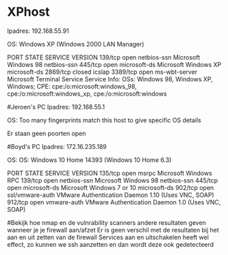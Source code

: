 # XPhost
Ipadres: 192.168.55.91

OS: Windows XP (Windows 2000 LAN Manager)

PORT     STATE  SERVICE       VERSION
139/tcp  open   netbios-ssn   Microsoft Windows 98 netbios-ssn
445/tcp  open   microsoft-ds  Microsoft Windows XP microsoft-ds
2869/tcp closed icslap
3389/tcp open   ms-wbt-server Microsoft Terminal Service
Service Info: OSs: Windows 98, Windows XP, Windows; CPE: cpe:/o:microsoft:windows_98, cpe:/o:microsoft:windows_xp, cpe:/o:microsoft:windows

#Jeroen's PC
Ipadres: 192.168.55.1

OS: Too many fingerprints match this host to give specific OS details

Er staan geen poorten open

#Boyd's PC
Ipadres: 172.16.235.189

OS: OS: Windows 10 Home 14393 (Windows 10 Home 6.3)

PORT    STATE SERVICE         VERSION
135/tcp open  msrpc           Microsoft Windows RPC
139/tcp open  netbios-ssn     Microsoft Windows 98 netbios-ssn
445/tcp open  microsoft-ds    Microsoft Windows 7 or 10 microsoft-ds
902/tcp open  ssl/vmware-auth VMware Authentication Daemon 1.10 (Uses VNC, SOAP)
912/tcp open  vmware-auth     VMware Authentication Daemon 1.0 (Uses VNC, SOAP)

#Bekijk hoe nmap en de vulnrability scanners andere resultaten geven wanneer je je firewall aan/afzet
Er is geen verschil met de resultaten bij het aan en uit zetten van de firewall Services aan en uitschakelen heeft wel effect, zo kunnen we ssh aanzetten en dan wordt deze ook gedetecteerd

